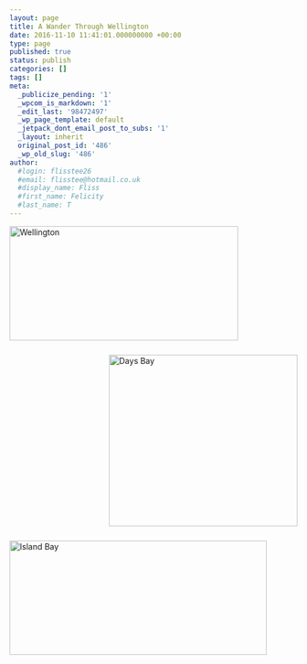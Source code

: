 ```yaml
---
layout: page
title: A Wander Through Wellington
date: 2016-11-10 11:41:01.000000000 +00:00
type: page
published: true
status: publish
categories: []
tags: []
meta:
  _publicize_pending: '1'
  _wpcom_is_markdown: '1'
  _edit_last: '98472497'
  _wp_page_template: default
  _jetpack_dont_email_post_to_subs: '1'
  _layout: inherit
  original_post_id: '486'
  _wp_old_slug: '486'
author:
  #login: flisstee26
  #email: flisstee@hotmail.co.uk
  #display_name: Fliss
  #first_name: Felicity
  #last_name: T
---
```

<div style="float:left; padding:0px 25px 25px 0px">
<img src="{{ site.baseurl }}/assets/front-page/welly.jpg" alt="Wellington" width="400" height="200" />
</div>

<div style="float:right; padding:0px 0px 25px 25px">
<img src="{{ site.baseurl }}/assets/front-page/daysbay.jpg" alt="Days Bay" width="330" height="300" />
</div>


<div style="align:center; padding:0px 25px 25px 0px">
<img src="{{ site.baseurl }}/assets/Walk-to-Island-Bay-029-2-300x84.jpg" alt="Island Bay" width="450" height="200" />
</div>



